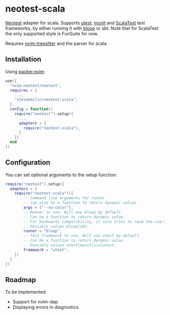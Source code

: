 # neotest-scala

[Neotest](https://github.com/rcarriga/neotest) adapter for scala. Supports [utest](https://github.com/com-lihaoyi/utest), [munit](https://scalameta.org/munit/docs/getting-started.html) and [ScalaTest](https://www.scalatest.org/) test frameworks, by either running it with [bloop](https://scalacenter.github.io/bloop/) or sbt. Note that for ScalaTest the only supported style is FunSuite for now.

Requires [nvim-treesitter](https://github.com/nvim-treesitter/nvim-treesitter) and the parser for scala.

## Installation

Using [packer.nvim](https://github.com/wbthomason/packer.nvim):

```lua
use({
  "nvim-neotest/neotest",
  requires = {
    ...,
    "stevanmilic/neotest-scala",
  }
  config = function()
    require("neotest").setup({
      ...,
      adapters = {
        require("neotest-scala"),
      }
    })
  end
})
```

## Configuration

You can set optional arguments to the setup function:

```lua
require("neotest").setup({
  adapters = {
    require("neotest-scala")({
        -- Command line arguments for runner
        -- Can also be a function to return dynamic values
        args = {"--no-color"},
        -- Runner to use. Will use bloop by default.
        -- Can be a function to return dynamic value.
        -- For backwards compatibility, it also tries to read the vim-test scala config.
        -- Possibly values bloop|sbt.
        runner = "bloop",
        -- Test framework to use. Will use utest by default.
        -- Can be a function to return dynamic value.
        -- Possibly values utest|munit|scalatest.
        framework = "utest",
    })
  }
})
```

## Roadmap

To be implemented:

- Support for nvim-dap
- Displaying errors in diagnostics
